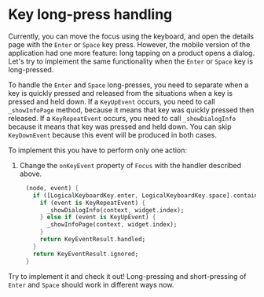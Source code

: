 # Key long-press handling

Currently, you can move the focus using the keyboard, and open the details page with the `Enter` or `Space` key press. However, the mobile version of the application had one more feature: long tapping on a product opens a dialog. Let's try to implement the same functionality when the `Enter` or `Space` key is long-pressed.

To handle the `Enter` and `Space` long-presses, you need to separate when a key is quickly pressed and released from the situations when a key is pressed and held down. If a `KeyUpEvent` occurs, you need to call `_showInfoPage` method, because it means that key was quickly pressed then released. If a `KeyRepeatEvent` occurs, you need to call `_showDialogInfo` because it means that key was pressed and held down. You can skip `KeyDownEvent` because this event will be produced in both cases.

To implement this you have to perform only one action:

1. Change the `onKeyEvent` property of `Focus` with the handler described above.
```dart
     (node, event) {
       if ([LogicalKeyboardKey.enter, LogicalKeyboardKey.space].contains(event.logicalKey)) {
         if (event is KeyRepeatEvent) {
           _showDialogInfo(context, widget.index);
         } else if (event is KeyUpEvent) {
           _showInfoPage(context, widget.index);
         }
         return KeyEventResult.handled;
       }
       return KeyEventResult.ignored;
     }
```

Try to implement it and check it out! Long-pressing and short-pressing of `Enter` and `Space` should work in different ways now.
